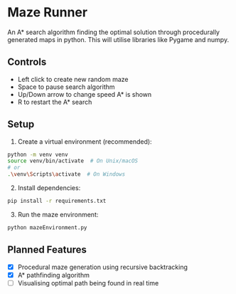 # Maze Runner

An A* search algorithm finding the optimal solution through procedurally generated maps in python.
This will utilise libraries like Pygame and numpy.

## Controls

- Left click to create new random maze
- Space to pause search algorithm
- Up/Down arrow to change speed A* is shown
- R to restart the A* search

## Setup

1. Create a virtual environment (recommended):
```bash
python -m venv venv
source venv/bin/activate  # On Unix/macOS
# or
.\venv\Scripts\activate  # On Windows
```

2. Install dependencies:
```bash
pip install -r requirements.txt
```

3. Run the maze environment:
```bash
python mazeEnvironment.py
```

## Planned Features
- [x] Procedural maze generation using recursive backtracking
- [x] A* pathfinding algorithm
- [ ] Visualising optimal path being found in real time
